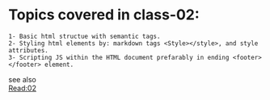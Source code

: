 # Topics covered in class-02:
    1- Basic html structue with semantic tags.
    2- Styling html elements by: markdown tags <Style></style>, and style attributes.
    3- Scripting JS within the HTML document prefarably in ending <footer></footer> element.

see also     
[Read:02](https://abed-77.github.io/reading-notes/Read:02)
